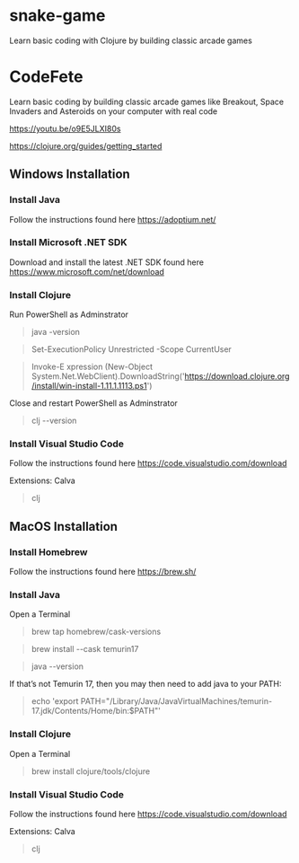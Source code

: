 # snake-game
Learn basic coding with Clojure by building classic arcade games

# CodeFete
Learn basic coding by building classic arcade games like Breakout, Space Invaders and Asteroids on your computer with real code

https://youtu.be/o9E5JLXI80s

https://clojure.org/guides/getting_started

## Windows Installation
### Install Java
Follow the instructions found here https://adoptium.net/

### Install Microsoft .NET SDK
Download and install the latest .NET SDK found here https://www.microsoft.com/net/download

### Install Clojure
Run PowerShell as Adminstrator 
> java -version

> Set-ExecutionPolicy Unrestricted -Scope CurrentUser

> Invoke-E xpression (New-Object System.Net.WebClient).DownloadString('https://download.clojure.org/install/win-install-1.11.1.1113.ps1')

Close and restart PowerShell as Adminstrator 

> clj --version

### Install Visual Studio Code 
Follow the instructions found here https://code.visualstudio.com/download

Extensions: Calva

> clj

## MacOS Installation
### Install Homebrew
Follow the instructions found here https://brew.sh/

### Install Java
Open a Terminal
> brew tap homebrew/cask-versions

> brew install --cask temurin17

> java --version

If that’s not Temurin 17, then you may then need to add java to your PATH:

> echo 'export PATH="/Library/Java/JavaVirtualMachines/temurin-17.jdk/Contents/Home/bin:$PATH"'

### Install Clojure
Open a Terminal

> brew install clojure/tools/clojure

### Install Visual Studio Code 
Follow the instructions found here https://code.visualstudio.com/download

Extensions: Calva

> clj

